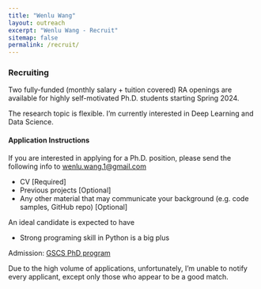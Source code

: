 ```yaml
---
title: "Wenlu Wang" 
layout: outreach
excerpt: "Wenlu Wang - Recruit"
sitemap: false
permalink: /recruit/
---
```


### Recruiting

Two fully-funded (monthly salary + tuition covered) RA openings are available for highly self-motivated Ph.D. students starting Spring 2024.

The research topic is flexible. I’m currently interested in Deep Learning and Data Science.

 
#### Application Instructions
If you are interested in applying for a Ph.D. position, please send the following info to wenlu.wang.1@gmail.com

 
- CV [Required]
- Previous projects [Optional]
- Any other material that may communicate your background (e.g. code samples, GitHub repo) [Optional]

 
An ideal candidate is expected to have

-  Strong programing skill in Python is a big plus

 
Admission: <a href="https://gradschool.tamucc.edu/degrees/science/geo_comp_sci.html"> GSCS PhD program </a>

 
Due to the high volume of applications, unfortunately, I’m unable to notify every applicant, except only those who appear to be a good match.


